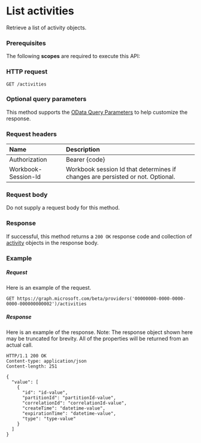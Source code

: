 # List activities

Retrieve a list of activity objects.
### Prerequisites
The following **scopes** are required to execute this API: 
### HTTP request
<!-- { "blockType": "ignored" } -->
```http
GET /activities
```
### Optional query parameters
This method supports the [OData Query Parameters](http://graph.microsoft.io/docs/overview/query_parameters) to help customize the response.

### Request headers
| Name      |Description|
|:----------|:----------|
| Authorization  | Bearer {code}|
| Workbook-Session-Id  | Workbook session Id that determines if changes are persisted or not. Optional.|

### Request body
Do not supply a request body for this method.
### Response
If successful, this method returns a `200 OK` response code and collection of [activity](../resources/activity.md) objects in the response body.
### Example
##### Request
Here is an example of the request.
<!-- {
  "blockType": "request",
  "name": "get_activities"
}-->
```http
GET https://graph.microsoft.com/beta/providers('00000000-0000-0000-0000-000000000002')/activities
```
##### Response
Here is an example of the response. Note: The response object shown here may be truncated for brevity. All of the properties will be returned from an actual call.
<!-- {
  "blockType": "response",
  "truncated": true,
  "@odata.type": "microsoft.graph.activity",
  "isCollection": true
} -->
```http
HTTP/1.1 200 OK
Content-type: application/json
Content-length: 251

{
  "value": [
    {
      "id": "id-value",
      "partitionId": "partitionId-value",
      "correlationId": "correlationId-value",
      "createTime": "datetime-value",
      "expirationTime": "datetime-value",
      "type": "type-value"
    }
  ]
}
```

<!-- uuid: 8fcb5dbc-d5aa-4681-8e31-b001d5168d79
2015-10-25 14:57:30 UTC -->
<!-- {
  "type": "#page.annotation",
  "description": "List activities",
  "keywords": "",
  "section": "documentation",
  "tocPath": ""
}-->